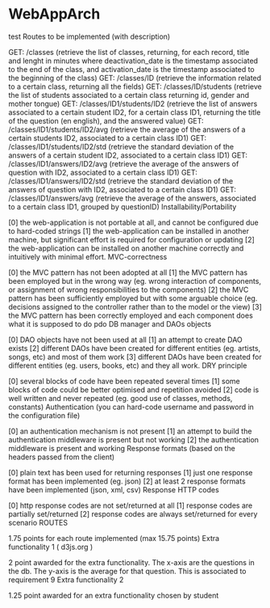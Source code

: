 # WebAppArch
test
Routes to be implemented (with description)

GET: /classes (retrieve the list of classes, returning, for each record, title and lenght in minutes where deactivation_date is the timestamp associated to the end of the class, and activation_date is the timestamp associated to the beginning of the class)
GET: /classes/ID (retrieve the information related to a certain class, returning all the fields)
GET: /classes/ID/students (retrieve the list of students associated to a certain class returning id, gender and mother tongue)
GET: /classes/ID1/students/ID2 (retrieve the list of answers associated to a certain student ID2, for a certain class ID1, returning the title of the question (en english), and the answered value)
GET: /classes/ID1/students/ID2/avg (retrieve the average of the answers of a certain students ID2, associated to a certain class ID1)
GET: /classes/ID1/students/ID2/std (retrieve the standard deviation of the answers of a certain student ID2, associated to a certain class ID1)
GET: /classes/ID1/answers/ID2/avg (retrieve the average of the answers of question with ID2, associated to a certain class ID1)
GET: /classes/ID1/answers/ID2/std (retrieve the standard deviation of the answers of question with ID2, associated to a certain class ID1)
GET: /classes/ID1/answers/avg (retrieve the average of the answers, associated to a certain class ID1, grouped by questionID)
Installability/Portability

[0] the web-application is not portable at all, and cannot be configured due to hard-coded strings
[1] the web-application can be installed in another machine, but significant effort is required for configuration or updating
[2] the web-application can be installed on another machine correctly and intuitively with minimal effort.
MVC-correctness

[0] the MVC pattern has not been adopted at all
[1] the MVC pattern has been employed but in the wrong way (eg. wrong interaction of components, or assignment of wrong responsibilities to the components)
[2] the MVC pattern has been sufficiently employed but with some arguable choice (eg. decisions assigned to the controller rather than to the model or the view)
[3] the MVC pattern has been correctly employed and each component does what it is supposed to do
pdo DB manager and DAOs objects

[0] DAO objects have not been used at all
[1] an attempt to create DAO exists
[2] different DAOs have been created for different entities (eg. artists, songs, etc) and most of them work
[3] different DAOs have been created for different entities (eg. users, books, etc) and they all work.
DRY principle

[0] several blocks of code have been repeated several times
[1] some blocks of code could be better optimised and repetition avoided
[2] code is well written and never repeated (eg. good use of classes, methods, constants)
Authentication (you can hard-code username and password in the configuration file)

[0] an authentication mechanism is not present
[1] an attempt to build the authentication middleware is present but not working
[2] the authentication middleware is present and working
Response formats (based on the headers passed from the client)

[0] plain text has been used for returning responses
[1] just one response format has been implemented (eg. json)
[2] at least 2 response formats have been implemented (json, xml, csv)
Response HTTP codes

[0] http response codes are not set/returned at all
[1] response codes are partially set/returned
[2] response codes are always set/returned for every scenario
ROUTES

1.75 points for each route implemented (max 15.75 points)
Extra functionality 1 ( d3js.org )

2 point awarded for the extra functionality. The x-axis are the questions in the db. The y-axis is the average for that question. This is associated to requirement 9
Extra functionality 2

1.25 point awarded for an extra functionality chosen by student
